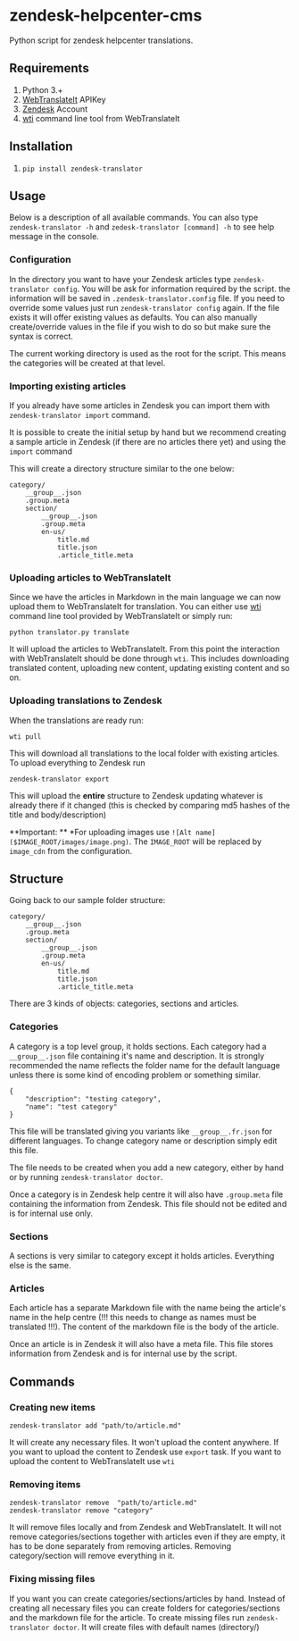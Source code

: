 zendesk-helpcenter-cms
===================

Python script for zendesk helpcenter translations.

## Requirements

1. Python 3.+
2. [WebTranslateIt](https://webtranslateit.com) APIKey
3. [Zendesk](www.zendesk.com) Account
4. [wti](https://webtranslateit.com/en/tour/external_tools) command line tool from WebTranslateIt

## Installation

1. `pip install zendesk-translator`

## Usage

Below is a description of all available commands. You can also type `zendesk-translator -h` and `zedesk-translator [command] -h` to see help message in the console.

### Configuration

In the directory you want to have your Zendesk articles type `zendesk-translator config`. You will be ask for information required by the script. the information will be saved in `.zendesk-translator.config` file. If you need to override some values just run `zendesk-translator config` again. If the file exists it will offer existing values as defaults. You can also manually create/override values in the file if you wish to do so but make sure the syntax is correct.

The current working directory is used as the root for the script. This means the categories will be created at that level.

### Importing existing articles

If you already have some articles in Zendesk you can import them with `zendesk-translator import` command.

It is possible to create the initial setup by hand but we recommend creating a sample article in Zendesk (if there are no articles there yet) and using the `import` command 

This will create a directory structure similar to the one below:

```
category/
	__group__.json
	.group.meta
	section/
		__group__.json
		.group.meta
		en-us/
			title.md
			title.json
			.article_title.meta
```

### Uploading articles to WebTranslateIt

Since we have the articles in Markdown in the main language we can now upload them to WebTranslateIt for translation. You can either use [wti](https://webtranslateit.com/en/tour/external_tools) command line tool provided by WebTranslateIt or simply run:

`python translator.py translate`

It will upload the articles to WebTranslateIt. From this point the interaction with WebTranslateIt should be done through `wti`. This includes downloading translated content, uploading new content, updating existing content and so on.

### Uploading translations to Zendesk

When the translations are ready run:

`wti pull`

This will download all translations to the local folder with existing articles. To upload everything to Zendesk run

`zendesk-translator export`

This will upload the **entire** structure to Zendesk updating whatever is already there if it changed (this is checked by comparing md5 hashes of the title and body/description)

**Important: ** 
*For uploading images use `![Alt name]($IMAGE_ROOT/images/image.png)`. The `IMAGE_ROOT` will be replaced by `image_cdn` from the configuration.

## Structure

Going back to our sample folder structure:

```
category/
	__group__.json
	.group.meta
	section/
		__group__.json
		.group.meta
		en-us/
			title.md
			title.json
			.article_title.meta
```

There are 3 kinds of objects: categories, sections and articles.

### Categories

A category is a top level group, it holds sections. Each category had a `__group__.json` file containing it's name and description. It is strongly recommended the name reflects the folder name for the default language unless there is some kind of encoding problem or something similar.

```
{
    "description": "testing category",
    "name": "test category"
}
```

This file will be translated giving you variants like `__group__.fr.json` for different languages. To change category name or description simply edit this file.

The file needs to be created when you add a new category, either by hand or by running `zendesk-translator doctor`.

Once a category is in Zendesk help centre it will also have `.group.meta` file containing the information from Zendesk. This file should not be edited and is for internal use only.

### Sections

A sections is very similar to category except it holds articles. Everything else is the same.

### Articles

Each article has a separate Markdown file with the name being the article's name in the help centre (!!! this needs to change as names must be translated !!!). The content of the markdown file is the body of the article.

Once an article is in Zendesk it will also have a meta file. This file stores information from Zendesk and is for internal use by the script.

## Commands

### Creating new items

```
zendesk-translator add "path/to/article.md"
```

It will create any necessary files. It won't upload the content anywhere. If you want to upload the content to Zendesk use `export` task. If you want to upload the content to WebTranslateIt use `wti`

### Removing items

```
zendesk-translator remove  "path/to/article.md"
zendesk-translator remove "category"
```

It will remove files locally and from Zendesk and WebTranslateIt. It will not remove categories/sections together with articles even if they are empty, it has to be done separately from removing articles. Removing category/section will remove everything in it.

### Fixing missing files

If you want you can create categories/sections/articles by hand. Instead of creating all necessary files you can create folders for categories/sections and the  markdown file for the article. To create missing files run `zendesk-translator doctor`. It will create files with default names (directory/)